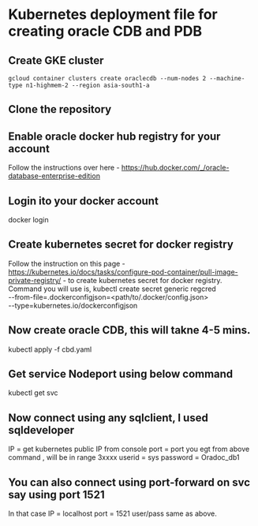 # Kubernetes deployment file for creating oracle CDB and PDB
## Create GKE cluster 
```
gcloud container clusters create oraclecdb --num-nodes 2 --machine-type n1-highmem-2 --region asia-south1-a
```
## Clone the repository
## Enable oracle docker hub registry for your account 
Follow the instructions over here - https://hub.docker.com/_/oracle-database-enterprise-edition
## Login ito your docker account
docker login
## Create kubernetes secret for docker registry 
Follow the instruction on this page - https://kubernetes.io/docs/tasks/configure-pod-container/pull-image-private-registry/ -  to create kubernetes secret for docker registry. Command you will use is, 
kubectl create secret generic regcred \
    --from-file=.dockerconfigjson=<path/to/.docker/config.json> \
    --type=kubernetes.io/dockerconfigjson
## Now create oracle CDB, this will takne 4-5 mins.
kubectl apply -f cbd.yaml

## Get service Nodeport using below command
kubectl get svc 

## Now connect using any sqlclient, I used sqldeveloper
IP = get kubernetes public IP from console
port = port you egt from above command , will be in range 3xxxx
userid = sys
password = Oradoc_db1

## You can also connect using port-forward on svc say using port 1521
In that case 
IP = localhost
port = 1521
user/pass same as above.
